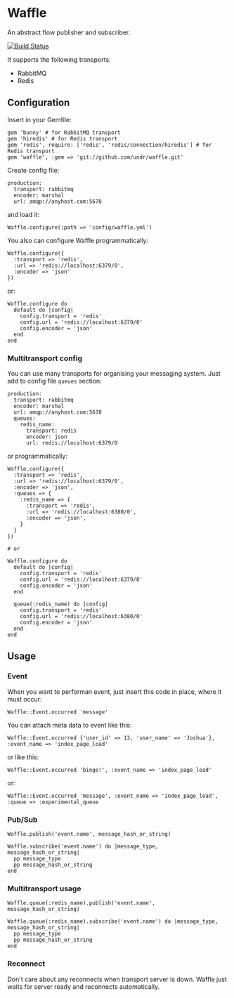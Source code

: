 # Waffle

An abstract flow publisher and subscriber.

[![Build Status](https://secure.travis-ci.org/undr/waffle.png?branch=master)](http://travis-ci.org/undr/waffle)

It supports the following transports: 

- RabbitMQ
- Redis

## Configuration

Insert in your Gemfile:

    gem 'bunny' # for RabbitMQ transport
    gem 'hiredis' # for Redis transport
    gem 'redis', require: ['redis', 'redis/connection/hiredis'] # for Redis transport
    gem 'waffle', :gem => 'git://github.com/undr/waffle.git'

Create config file:

    production:
      transport: rabbitmq
      encoder: marshal
      url: amqp://anyhost.com:5678

and load it:

    Waffle.configure(:path => 'config/waffle.yml')

You also can configure Waffle programmatically:

    Waffle.configure({
      :transport => 'redis',
      :url => 'redis://localhost:6379/0',
      :encoder => 'json'
    })

or:

    Waffle.configure do
      default do |config|
        config.transport = 'redis'
        config.url = 'redis://localhost:6379/0'
        config.encoder = 'json'
      end
    end

### Multitransport config

You can use many transports for organising your messaging system. Just add to config file `queues` section:

    production:
      transport: rabbitmq
      encoder: marshal
      url: amqp://anyhost.com:5678
      queues:
        redis_name:
          transport: redis
          encoder: json
          url: redis://localhost:6379/0

or programmatically:

    Waffle.configure({
      :transport => 'redis',
      :url => 'redis://localhost:6379/0',
      :encoder => 'json',
      :queues => {
        :redis_name => {
          :transport => 'redis',
          :url => 'redis://localhost:6380/0',
          :encoder => 'json',
        }
      }
    })

    # or

    Waffle.configure do
      default do |config|
        config.transport = 'redis'
        config.url = 'redis://localhost:6379/0'
        config.encoder = 'json'
      end

      queue(:redis_name) do |config|
        config.transport = 'redis'
        config.url = 'redis://localhost:6380/0'
        config.encoder = 'json'
      end
    end


## Usage

### Event 

When you want to performan event, just insert this code in place, where it must occur:

    Waffle::Event.occurred 'message'

You can attach meta data to event like this:

    Waffle::Event.occurred {'user_id' => 13, 'user_name' => 'Joshua'}, :event_name => 'index_page_load'

or like this:

    Waffle::Event.occurred 'bingo!', :event_name => 'index_page_load'

or:
    
    Waffle::Event.occurred 'message', :event_name => 'index_page_load', :queue => :experimental_queue

### Pub/Sub

    Waffle.publish('event.name', message_hash_or_string)
    
    Waffle.subscribe('event.name') do |message_type, message_hash_or_string|
      pp message_type
      pp message_hash_or_string
    end

### Multitransport usage

    Waffle.queue(:redis_name).publish('event.name', message_hash_or_string)

    Waffle.queue(:redis_name).subscribe('event.name') do |message_type, message_hash_or_string|
      pp message_type
      pp message_hash_or_string
    end

### Reconnect

Don't care about any reconnects when transport server is down. Waffle just waits for server ready and reconnects automatically.
